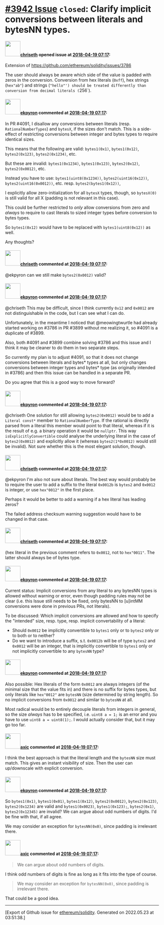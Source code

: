 # [\#3942 Issue](https://github.com/ethereum/solidity/issues/3942) `closed`: Clarify implicit conversions between literals and bytesNN types.

#### <img src="https://avatars.githubusercontent.com/u/9073706?v=4" width="50">[chriseth](https://github.com/chriseth) opened issue at [2018-04-19 07:17](https://github.com/ethereum/solidity/issues/3942):

Extension of https://github.com/ethereum/solidity/issues/3786

The user should always be aware which side of the value is padded with zeros in the conversion. Conversion from hex literals (`0xff`), hex strings (`hex"ab"`) and strings (`"hello"') should be treated differently than conversion from decimal literals (`256`).

#### <img src="https://avatars.githubusercontent.com/u/1347491?v=4" width="50">[ekpyron](https://github.com/ekpyron) commented at [2018-04-19 07:17](https://github.com/ethereum/solidity/issues/3942#issuecomment-387781941):

In PR #4091, I disallow any conversions between literals (resp. ``RationalNumberTypes``) and ``bytesX``, if the sizes don't match. This is a side-effect of restricting conversions between integer and bytes types to require identical sizes.

This means that the following are valid:
  ``bytes1(0x1)``,   ``bytes1(0x12)``,  ``bytes2(0x123)``,  ``bytes2(0x1234)``, etc.

But these are invalid:
  ``bytes1(0x1234)``,  ``bytes1(0x123)``, ``bytes2(0x12)``, ``bytes2(0x0012)``, etc.

Instead you have to use:
  ``bytes1(uint8(0x1234))``, ``bytes2(uint16(0x12))``, ``bytes2(uint16(0x0012))``, etc.
resp.
 ``bytes2(bytes1(0x12))``,


I explicitly allow zero-initialization for all ``bytesX`` types, though, so ``bytesX(0)`` is still valid for all X (padding is not relevant in this case).

This could be further restricted to *only* allow conversions from zero and *always* to require to cast literals to sized integer types before conversion to bytes types.

So ``bytes1(0x12)`` would have to be replaced with ``bytes1(uint8(0x12))`` as well.

Any thoughts?

#### <img src="https://avatars.githubusercontent.com/u/9073706?v=4" width="50">[chriseth](https://github.com/chriseth) commented at [2018-04-19 07:17](https://github.com/ethereum/solidity/issues/3942#issuecomment-388331832):

@ekpyron can we still make `bytes2(0x0012)` valid?

#### <img src="https://avatars.githubusercontent.com/u/1347491?v=4" width="50">[ekpyron](https://github.com/ekpyron) commented at [2018-04-19 07:17](https://github.com/ethereum/solidity/issues/3942#issuecomment-388342204):

@chriseth This may be difficult, since I think currently ``0x12`` and ``0x0012`` are not distinguishable in the code, but I can see what I can do.

Unfortunately, in the meantime I noticed that @meowingtwurtle had already started working on #3786 in PR #3899 without me realizing it, so #4091 is a duplicate of #3899.

Also, both #4091 and #3899 combine solving #3786 and this issue and I think it may be cleaner to do them in two separate steps.

So currently my plan is to adjust #4091, so that it does not change conversions between literals and bytes* types at all, but only changes conversions between integer types and bytes* type (as originally intended in #3786) and then this issue can be handled in a separate PR.

Do you agree that this is a good way to move forward?

#### <img src="https://avatars.githubusercontent.com/u/1347491?v=4" width="50">[ekpyron](https://github.com/ekpyron) commented at [2018-04-19 07:17](https://github.com/ethereum/solidity/issues/3942#issuecomment-388778302):

@chriseth One solution for still allowing ``bytes2(0x0012)`` would be to add a ``Literal const*`` member to ``RationalNumberType``. If the rational is directly parsed from a literal this member would point to that literal, whereas if it is the result of e.g. a binary operation it would be ``nullptr``. This way ``isExplicitlyConvertible`` could analyse the underlying literal in the case of ``bytes2(0x0012)`` and explicitly allow it (whereas ``bytes2(1*0x0012)`` would still be invalid). Not sure whether this is the most elegant solution, though.

#### <img src="https://avatars.githubusercontent.com/u/9073706?v=4" width="50">[chriseth](https://github.com/chriseth) commented at [2018-04-19 07:17](https://github.com/ethereum/solidity/issues/3942#issuecomment-388926203):

@ekpyron I'm also not sure about literals. The best way would probably be to require the user to add a suffix to the literal `0x0012b` is `bytes2` and `0x0012` is integer, or use `hex"0012"` in the first place.

Perhaps it would be better to add a warning if a hex literal has leading zeros?

The failed address checksum warning suggestion would have to be changed in that case.

#### <img src="https://avatars.githubusercontent.com/u/9073706?v=4" width="50">[chriseth](https://github.com/chriseth) commented at [2018-04-19 07:17](https://github.com/ethereum/solidity/issues/3942#issuecomment-388958909):

(hex literal in the previous comment refers to `0x0012`, not to `hex"0011"`. The latter should always be of bytes type.

#### <img src="https://avatars.githubusercontent.com/u/1347491?v=4" width="50">[ekpyron](https://github.com/ekpyron) commented at [2018-04-19 07:17](https://github.com/ethereum/solidity/issues/3942#issuecomment-409641406):

Current status:
Implicit conversions from any literal to any bytesNN types is allowed without warning or error, even though padding rules may not be clear (i.e. this Issue still needs to be fixed, only bytesNN to [u]intMM conversions were done in previous PRs, not literals).

To be discussed:
Which implicit conversions are allowed and how to specify the "intended" size, resp. type, resp. implicit convertability of a literal:
  - Should ``0x0012`` be implicitly convertible to ``bytes1`` only or to ``bytes2`` only or to both or to neither?
  - Do we want to introduce a suffix, s.t. ``0x0012b`` will be of type ``bytes2`` and ``0x0012`` will be an integer, that is implicitly convertible to ``bytes1`` only or not implicitly convertible to any ``bytesNN`` type?

#### <img src="https://avatars.githubusercontent.com/u/1347491?v=4" width="50">[ekpyron](https://github.com/ekpyron) commented at [2018-04-19 07:17](https://github.com/ethereum/solidity/issues/3942#issuecomment-409645529):

Also possible: Hex literals of the form ``0x0012`` are always integers (of the minimal size that the value fits in) and there is no suffix for bytes types, but only literals like ``hex"0012"`` are ``bytesNN`` (size determined by string length). So no implicit conversions from ``0x0012`` and similar to ``bytesNN`` at all.

Most radical would be to entirely decouple literals from integers in general, so the size *always* has to be specified, i.e. ``uint8 a = 1;`` is an error and you have to use ``uint8 a = uint8(1);``. I would actually consider that, but it may go too far.

#### <img src="https://avatars.githubusercontent.com/u/20340?v=4" width="50">[axic](https://github.com/axic) commented at [2018-04-19 07:17](https://github.com/ethereum/solidity/issues/3942#issuecomment-409667709):

I think the best approach is that the literal length and the `bytesNN` size must match. This gives an instant visibility of size. Then the user can up/downscale with explicit conversion.

#### <img src="https://avatars.githubusercontent.com/u/1347491?v=4" width="50">[ekpyron](https://github.com/ekpyron) commented at [2018-04-19 07:17](https://github.com/ethereum/solidity/issues/3942#issuecomment-409714018):

So ``bytes1(0x1)``, ``bytes1(0x01)``, ``bytes1(0x12)``, ``bytes2(0x0012)``, ``bytes2(0x123)``, ``bytes2(0x1234)`` are valid and ``bytes1(0x0023)``, ``bytes1(0x123);``, ``bytes2(0x1)``, ``bytes2(0x12345)`` are invalid?
We can argue about odd numbers of digits.
I'd be fine with that, if all agree.

We may consider an exception for ``bytesNN(0x0)``, since padding is irrelevant there.

#### <img src="https://avatars.githubusercontent.com/u/20340?v=4" width="50">[axic](https://github.com/axic) commented at [2018-04-19 07:17](https://github.com/ethereum/solidity/issues/3942#issuecomment-409724178):

> We can argue about odd numbers of digits.

I think odd numbers of digits is fine as long as it fits into the type of course.

> We may consider an exception for `bytesNN(0x0)`, since padding is irrelevant there.

That could be a good idea.


-------------------------------------------------------------------------------



[Export of Github issue for [ethereum/solidity](https://github.com/ethereum/solidity). Generated on 2022.05.23 at 03:51:38.]
